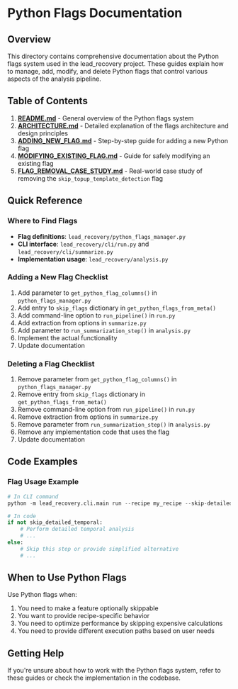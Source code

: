 # Python Flags Documentation

## Overview

This directory contains comprehensive documentation about the Python flags system used in the lead_recovery project. These guides explain how to manage, add, modify, and delete Python flags that control various aspects of the analysis pipeline.

## Table of Contents

1. [**README.md**](./README.md) - General overview of the Python flags system
2. [**ARCHITECTURE.md**](./ARCHITECTURE.md) - Detailed explanation of the flags architecture and design principles
3. [**ADDING_NEW_FLAG.md**](./ADDING_NEW_FLAG.md) - Step-by-step guide for adding a new Python flag
4. [**MODIFYING_EXISTING_FLAG.md**](./MODIFYING_EXISTING_FLAG.md) - Guide for safely modifying an existing flag
5. [**FLAG_REMOVAL_CASE_STUDY.md**](./FLAG_REMOVAL_CASE_STUDY.md) - Real-world case study of removing the `skip_topup_template_detection` flag

## Quick Reference

### Where to Find Flags

- **Flag definitions**: `lead_recovery/python_flags_manager.py`
- **CLI interface**: `lead_recovery/cli/run.py` and `lead_recovery/cli/summarize.py`
- **Implementation usage**: `lead_recovery/analysis.py`

### Adding a New Flag Checklist

1. Add parameter to `get_python_flag_columns()` in `python_flags_manager.py`
2. Add entry to `skip_flags` dictionary in `get_python_flags_from_meta()`
3. Add command-line option to `run_pipeline()` in `run.py`
4. Add extraction from options in `summarize.py`
5. Add parameter to `run_summarization_step()` in `analysis.py`
6. Implement the actual functionality
7. Update documentation

### Deleting a Flag Checklist

1. Remove parameter from `get_python_flag_columns()` in `python_flags_manager.py`
2. Remove entry from `skip_flags` dictionary in `get_python_flags_from_meta()`
3. Remove command-line option from `run_pipeline()` in `run.py`
4. Remove extraction from options in `summarize.py`
5. Remove parameter from `run_summarization_step()` in `analysis.py`
6. Remove any implementation code that uses the flag
7. Update documentation

## Code Examples

### Flag Usage Example

```python
# In CLI command
python -m lead_recovery.cli.main run --recipe my_recipe --skip-detailed-temporal

# In code
if not skip_detailed_temporal:
    # Perform detailed temporal analysis
    # ...
else:
    # Skip this step or provide simplified alternative
    # ...
```

## When to Use Python Flags

Use Python flags when:

1. You need to make a feature optionally skippable
2. You want to provide recipe-specific behavior
3. You need to optimize performance by skipping expensive calculations
4. You need to provide different execution paths based on user needs

## Getting Help

If you're unsure about how to work with the Python flags system, refer to these guides or check the implementation in the codebase. 